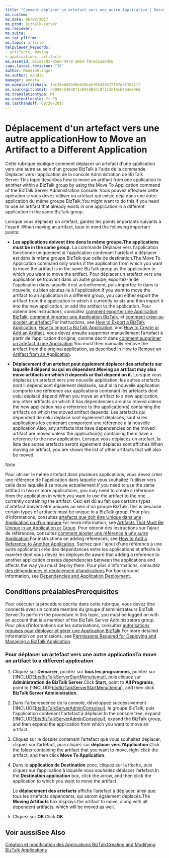 ```yaml
---
title: "Comment déplacer un artefact vers une autre Application | Documents Microsoft"
ms.custom: 
ms.date: 06/08/2017
ms.prod: biztalk-server
ms.reviewer: 
ms.suite: 
ms.tgt_pltfrm: 
ms.topic: article
helpviewer_keywords:
- artifacts, moving
- applications, artifacts
ms.assetid: 861e7782-0566-4478-a0bd-f8ced1ea6d56
caps.latest.revision: "15"
author: MandiOhlinger
ms.author: mandia
manager: anneta
ms.openlocfilehash: fdc28eb92b09d459ba5f05439572f07e3f35411f
ms.sourcegitcommit: cb908c540d8f1a692d01dc8f313e16cb4b4e696d
ms.translationtype: MT
ms.contentlocale: fr-FR
ms.lasthandoff: 09/20/2017
---
```

# <a name="how-to-move-an-artifact-to-a-different-application"></a><span data-ttu-id="1fc44-102">Déplacement d'un artefact vers une autre application</span><span class="sxs-lookup"><span data-stu-id="1fc44-102">How to Move an Artifact to a Different Application</span></span>
<span data-ttu-id="1fc44-103">Cette rubrique explique comment déplacer un artefact d'une application vers une autre au sein d'un groupe BizTalk à l'aide de la commande Déplacer vers l'application de la console Administration de BizTalk Server.</span><span class="sxs-lookup"><span data-stu-id="1fc44-103">This topic describes how to move an artifact from one application to another within a BizTalk group by using the Move To Application command of the BizTalk Server Administration console.</span></span> <span data-ttu-id="1fc44-104">Vous pouvez effectuer cette opération si vous devez utiliser un artefact qui existe déjà dans une autre application du même groupe BizTalk.</span><span class="sxs-lookup"><span data-stu-id="1fc44-104">You might want to do this if you need to use an artifact that already exists in one application in a different application in the same BizTalk group.</span></span>  
  
 <span data-ttu-id="1fc44-105">Lorsque vous déplacez un artefact, gardez les points importants suivants à l'esprit :</span><span class="sxs-lookup"><span data-stu-id="1fc44-105">When moving an artifact, bear in mind the following important points:</span></span>  
  
-   <span data-ttu-id="1fc44-106">**Les applications doivent être dans le même groupe.**</span><span class="sxs-lookup"><span data-stu-id="1fc44-106">**The applications must be in the same group.**</span></span> <span data-ttu-id="1fc44-107">La commande Déplacer vers l'application fonctionne uniquement si l'application contenant l'artefact à déplacer est dans le même groupe BizTalk que celle de destination.</span><span class="sxs-lookup"><span data-stu-id="1fc44-107">The Move To Application command only works if the application from which you want to move the artifact is in the same BizTalk group as the application to which you want to move the artifact.</span></span> <span data-ttu-id="1fc44-108">Pour déplacer un artefact vers une application se trouvant dans un autre groupe, exportez-le de l'application dans laquelle il est actuellement, puis importez-le dans la nouvelle, ou bien ajoutez-le à l'application.</span><span class="sxs-lookup"><span data-stu-id="1fc44-108">If you want to move the artifact to an application in a different group, you can either export the artifact from the application in which it currently exists and then import it into the new application, or add the artifact to the application.</span></span> <span data-ttu-id="1fc44-109">Pour obtenir des instructions, consultez [comment exporter une Application BizTalk](../core/how-to-export-a-biztalk-application.md), [comment importer une Application BizTalk](../core/how-to-import-a-biztalk-application.md), et [comment créer ou ajouter un artefact](../core/how-to-create-or-add-an-artifact.md).</span><span class="sxs-lookup"><span data-stu-id="1fc44-109">For instructions, see [How to Export a BizTalk Application](../core/how-to-export-a-biztalk-application.md), [How to Import a BizTalk Application](../core/how-to-import-a-biztalk-application.md), and [How to Create or Add an Artifact](../core/how-to-create-or-add-an-artifact.md).</span></span> <span data-ttu-id="1fc44-110">Vous devez ensuite supprimer manuellement l’artefact à partir de l’application d’origine, comme décrit dans [comment supprimer un artefact d’une Application](../core/how-to-remove-an-artifact-from-an-application.md).</span><span class="sxs-lookup"><span data-stu-id="1fc44-110">You must then manually remove the artifact from the original application, as described in [How to Remove an Artifact from an Application](../core/how-to-remove-an-artifact-from-an-application.md).</span></span>  
  
-   <span data-ttu-id="1fc44-111">**Déplacement d’un artefact peut également déplacer des artefacts sur laquelle il dépend ou qui en dépendent.**</span><span class="sxs-lookup"><span data-stu-id="1fc44-111">**Moving an artifact may also move artifacts on which it depends or that depend on it.**</span></span> <span data-ttu-id="1fc44-112">Lorsque vous déplacez un artefact vers une nouvelle application, les autres artefacts dont il dépend sont également déplacés, sauf si la nouvelle application comporte une référence aux applications contenant les artefacts dont celui déplacé dépend.</span><span class="sxs-lookup"><span data-stu-id="1fc44-112">When you move an artifact to a new application, any other artifacts on which it has dependencies are also moved unless the new application has a reference to the application(s) containing the artifacts on which the moved artifact depends.</span></span> <span data-ttu-id="1fc44-113">Les artefacts qui dépendent de celui déplacé sont également déplacés, sauf si les applications les contenant comportent une référence à la nouvelle application.</span><span class="sxs-lookup"><span data-stu-id="1fc44-113">Also, any artifacts that have dependencies on the moved artifact are moved unless the application(s) containing them have a reference to the new application.</span></span> <span data-ttu-id="1fc44-114">Lorsque vous déplacez un artefact, la liste des autres artefacts seront également déplacés sont affichés.</span><span class="sxs-lookup"><span data-stu-id="1fc44-114">When moving an artifact, you are shown the list of other artifacts that will also be moved.</span></span>  
  
> [!NOTE]
>  <span data-ttu-id="1fc44-115">Pour utiliser le même artefact dans plusieurs applications, vous devez créer une référence de l'application dans laquelle vous souhaitez l'utiliser vers celle dans laquelle il se trouve actuellement.</span><span class="sxs-lookup"><span data-stu-id="1fc44-115">If you need to use the same artifact in two or more applications, you may need to create a reference from the application in which you want to use the artifact to the one currently containing the artifact.</span></span> <span data-ttu-id="1fc44-116">Ceci est dû au fait que certains types d'artefact doivent être uniques au sein d'un groupe BizTalk.</span><span class="sxs-lookup"><span data-stu-id="1fc44-116">This is because certain types of artifacts must be unique in a BizTalk group.</span></span> <span data-ttu-id="1fc44-117">Pour plus d’informations, consultez [artefacts que doit être Unique dans une Application ou d’un groupe](../core/artifacts-that-must-be-unique-in-an-application-or-group.md).</span><span class="sxs-lookup"><span data-stu-id="1fc44-117">For more information, see [Artifacts That Must Be Unique in an Application or Group](../core/artifacts-that-must-be-unique-in-an-application-or-group.md).</span></span> <span data-ttu-id="1fc44-118">Pour obtenir des instructions sur l’ajout de références, consultez [comment ajouter une référence à une autre Application](../core/how-to-add-a-reference-to-another-application.md).</span><span class="sxs-lookup"><span data-stu-id="1fc44-118">For instructions on adding references, see [How to Add a Reference to Another Application](../core/how-to-add-a-reference-to-another-application.md).</span></span> <span data-ttu-id="1fc44-119">Sachez que l'ajout d'une référence à une autre application crée des dépendances entre les applications et affecte la manière dont vous devez les déployer.</span><span class="sxs-lookup"><span data-stu-id="1fc44-119">Be aware that adding a reference to another application creates dependencies between the applications and affects the way you must deploy them.</span></span> <span data-ttu-id="1fc44-120">Pour plus d’informations, consultez [des dépendances et déploiement d’applications](../core/dependencies-and-application-deployment.md).</span><span class="sxs-lookup"><span data-stu-id="1fc44-120">For background information, see [Dependencies and Application Deployment](../core/dependencies-and-application-deployment.md).</span></span>  
  
## <a name="prerequisites"></a><span data-ttu-id="1fc44-121">Conditions préalables</span><span class="sxs-lookup"><span data-stu-id="1fc44-121">Prerequisites</span></span>  
 <span data-ttu-id="1fc44-122">Pour exécuter la procédure décrite dans cette rubrique, vous devez être connecté avec un compte membre du groupe d'administrateurs BizTalk Server.</span><span class="sxs-lookup"><span data-stu-id="1fc44-122">To perform the procedure in this topic, you must be logged on with an account that is a member of the BizTalk Server Administrators group.</span></span> <span data-ttu-id="1fc44-123">Pour plus d’informations sur les autorisations, consultez [autorisations requises pour déployer et gérer une Application BizTalk](../core/permissions-required-for-deploying-and-managing-a-biztalk-application.md).</span><span class="sxs-lookup"><span data-stu-id="1fc44-123">For more detailed information on permissions, see [Permissions Required for Deploying and Managing a BizTalk Application](../core/permissions-required-for-deploying-and-managing-a-biztalk-application.md).</span></span>  
  
### <a name="to-move-an-artifact-to-a-different-application"></a><span data-ttu-id="1fc44-124">Pour déplacer un artefact vers une autre application</span><span class="sxs-lookup"><span data-stu-id="1fc44-124">To move an artifact to a different application</span></span>  
  
1.  <span data-ttu-id="1fc44-125">Cliquez sur **Démarrer**, pointez sur **tous les programmes**, pointez sur [!INCLUDE[btsBizTalkServerStartMenuItemui](../includes/btsbiztalkserverstartmenuitemui-md.md)], puis cliquez sur **Administration de BizTalk Server**.</span><span class="sxs-lookup"><span data-stu-id="1fc44-125">Click **Start**, point to **All Programs**, point to [!INCLUDE[btsBizTalkServerStartMenuItemui](../includes/btsbiztalkserverstartmenuitemui-md.md)], and then click **BizTalk Server Administration**.</span></span>  
  
2.  <span data-ttu-id="1fc44-126">Dans l'arborescence de la console, développez successivement [!INCLUDE[btsBizTalkServerAdminConsoleui](../includes/btsbiztalkserveradminconsoleui-md.md)], le groupe BizTalk, puis l'application contenant l'artefact à déplacer.</span><span class="sxs-lookup"><span data-stu-id="1fc44-126">In the console tree, expand [!INCLUDE[btsBizTalkServerAdminConsoleui](../includes/btsbiztalkserveradminconsoleui-md.md)], expand the BizTalk group, and then expand the application from which you want to move an artifact.</span></span>  
  
3.  <span data-ttu-id="1fc44-127">Cliquez sur le dossier contenant l’artefact que vous souhaitez déplacer, cliquez sur l’artefact, puis cliquez sur **déplacer vers l’Application**.</span><span class="sxs-lookup"><span data-stu-id="1fc44-127">Click the folder containing the artifact that you want to move, right-click the artifact, and then click **Move To Application**.</span></span>  
  
4.  <span data-ttu-id="1fc44-128">Dans le **application de Destination** zone, cliquez sur la flèche, puis cliquez sur l’application à laquelle vous souhaitez déplacer l’artefact.</span><span class="sxs-lookup"><span data-stu-id="1fc44-128">In the **Destination application** box, click the arrow, and then click the application to which you want to move the artifact.</span></span>  
  
     <span data-ttu-id="1fc44-129">Le **déplacement des artefacts** affiche l’artefact à déplacer, ainsi que tous les artefacts dépendants, qui seront également déplacés.</span><span class="sxs-lookup"><span data-stu-id="1fc44-129">The **Moving Artifacts** box displays the artifact to move, along with all dependent artifacts, which will be moved as well.</span></span>  
  
5.  <span data-ttu-id="1fc44-130">Cliquez sur **OK**.</span><span class="sxs-lookup"><span data-stu-id="1fc44-130">Click **OK**.</span></span>  
  
## <a name="see-also"></a><span data-ttu-id="1fc44-131">Voir aussi</span><span class="sxs-lookup"><span data-stu-id="1fc44-131">See Also</span></span>  
 [<span data-ttu-id="1fc44-132">Création et modification des Applications BizTalk</span><span class="sxs-lookup"><span data-stu-id="1fc44-132">Creating and Modifying BizTalk Applications</span></span>](../core/creating-and-modifying-biztalk-applications.md)